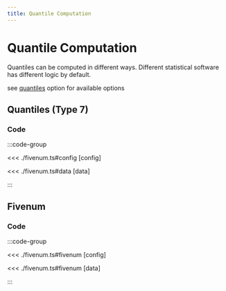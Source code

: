 ```yaml
---
title: Quantile Computation
---
```


# Quantile Computation

Quantiles can be computed in different ways. Different statistical software has different logic by default.

see [quantiles](/api/interfaces/IBaseOptions.html#quantiles) option for available options

<script setup>
import {configType7, configFiveNum} from './fivenum';
</script>

## Quantiles (Type 7)

<BoxplotChart
  :options="configType7.options"
  :data="configType7.data"
/>

### Code

:::code-group

<<< ./fivenum.ts#config [config]

<<< ./fivenum.ts#data [data]

:::

## Fivenum

<BoxplotChart
  :options="configFiveNum.options"
  :data="configFiveNum.data"
/>

### Code

:::code-group

<<< ./fivenum.ts#fivenum [config]

<<< ./fivenum.ts#fivenum [data]

:::
